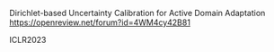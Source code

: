 Dirichlet-based Uncertainty Calibration for Active Domain Adaptation https://openreview.net/forum?id=4WM4cy42B81

ICLR2023

